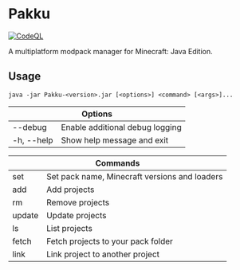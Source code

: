 
# Pakku

[![CodeQL](https://github.com/juraj-hrivnak/Pakku/actions/workflows/codeql.yml/badge.svg)](https://github.com/juraj-hrivnak/Pakku/actions/workflows/codeql.yml)

A multiplatform modpack manager for Minecraft: Java Edition.

## Usage

```
java -jar Pakku-<version>.jar [<options>] <command> [<args>]...
```

<table>
<thead>
  <tr>
    <th colspan="2">Options</th>
  </tr>
</thead>
<tbody>
  <tr>
    <td>--debug</td>
    <td>Enable additional debug logging</td>
  </tr>
  <tr>
    <td>-h, --help</td>
    <td>Show help message and exit</td>
  </tr>
</tbody>
</table>
<table>
<thead>
  <tr>
    <th colspan="2">Commands</th>
  </tr>
</thead>
<tbody>
  <tr>
    <td>set</td>
    <td>Set pack name, Minecraft versions and loaders</td>
  </tr>
  <tr>
    <td>add</td>
    <td>Add projects</td>
  </tr>
  <tr>
    <td>rm</td>
    <td>Remove projects</td>
  </tr>
  <tr>
    <td>update</td>
    <td>Update projects</td>
  </tr>
  <tr>
    <td>ls</td>
    <td>List projects</td>
  </tr>
  <tr>
    <td>fetch</td>
    <td>Fetch projects to your pack folder</td>
  </tr>
  <tr>
    <td>link</td>
    <td>Link project to another project</td>
  </tr>
</tbody>
</table>
